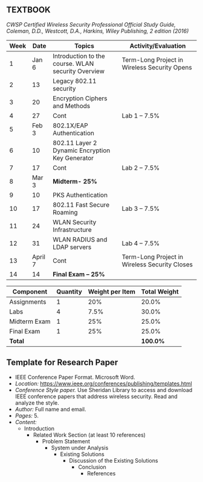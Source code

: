 ## **TEXTBOOK**
*CWSP Certified Wireless Security Professional Official Study Guide, Coleman, D.D., Westcott, D.A., Harkins, Wiley Publishing, 2 edition (2016)*

| Week | Date    | Topics                                             | Activity/Evaluation                           |
| ---- | ------- | -------------------------------------------------- | --------------------------------------------- |
| 1    | Jan 6   | Introduction to the course. WLAN security Overview | Term-Long Project in Wireless Security Opens  |
| 2    | 13      | Legacy 802.11 security                             |                                               |
| 3    | 20      | Encryption Ciphers and Methods                     |                                               |
| 4    | 27      | Cont                                               | Lab 1 – 7.5%                                  |
| 5    | Feb 3   | 802.1X/EAP Authentication                          |                                               |
| 6    | 10      | 802.11 Layer 2 Dynamic Encryption Key Generator    |                                               |
| 7    | 17      | Cont                                               | Lab 2 – 7.5%                                  |
| 8    | Mar 3   | **Midterm- 25%**                                   |                                               |
| 9    | 10      | PKS Authentication                                 |                                               |
| 10   | 17      | 802.11 Fast Secure Roaming                         | Lab 3 – 7.5%                                  |
| 11   | 24      | WLAN Security Infrastructure                       |                                               |
| 12   | 31      | WLAN RADIUS and LDAP servers                       | Lab 4 – 7.5%                                  |
| 13   | April 7 | Cont                                               | Term-Long Project in Wireless Security Closes |
| 14   | 14      | **Final Exam – 25%**                               |                                               |

|Component|Quantity|Weight per Item|Total Weight|
|---|---|---|---|
|Assignments|1|20%|20.0%|
|Labs|4|7.5%|30.0%|
|Midterm Exam|1|25%|25.0%|
|Final Exam|1|25%|25.0%|
|**Total**|||**100.0%**|

## **Template for Research Paper**
-  IEEE Conference Paper Format. Microsoft Word.  
- *Location:* https://www.ieee.org/conferences/publishing/templates.html  
- *Conference Style paper.* Use Sheridan Library to access and download IEEE conference papers that address wireless security. Read and analyze the style. 
- *Author:* Full name and email.  
- *Pages:* 5. 
- *Content:* 
	- Introduction
		- Related Work Section (at least 10 references)
			- Problem Statement
				- System under Analysis
					- Existing Solutions
						- Discussion of the Existing Solutions
							- Conclusion
								- References